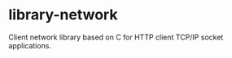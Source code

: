 library-network
===============

Client network library based on C for HTTP client TCP/IP socket applications.